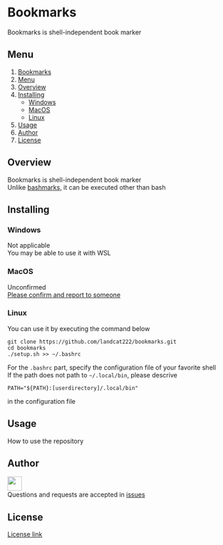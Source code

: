 # Bookmarks
Bookmarks is shell-independent book marker

## Menu
1. [Bookmarks](#bookmarks)
1. [Menu](#menu)
1. [Overview](#overview)
1. [Installing](#installing)
    - [Windows](#windows)
    - [MacOS](#macos)
    - [Linux](#linux)
1. [Usage](#usage)
1. [Author](#author)
1. [License](#license)

## Overview
Bookmarks is shell-independent book marker  
Unlike [bashmarks](https://github.com/huyng/bashmarks), it can be executed other than bash

## Installing
### Windows
Not applicable  
You may be able to use it with WSL
### MacOS
Unconfirmed  
[Please confirm and report to someone](https://github.com/landcat222/bookmarks/issues)
### Linux
You can use it by executing the command below
```
git clone https://github.com/landcat222/bookmarks.git
cd bookmarks
./setup.sh >> ~/.bashrc
```
For the `.bashrc` part, specify the configuration file of your favorite shell  
If the path does not path to `~/.local/bin`, please descrive
```
PATH="${PATH}:[userdirectory]/.local/bin"
```
in the configuration file

## Usage
How to use the repository

## Author
<a href="https://github.com/landcat222"><img src="https://github.com/landcat222.png" width="32px"></a>  
Questions and requests are accepted in [issues](https://github.com/landcat222/README.md_template/issues)

## License
[License link](LICENSE)
